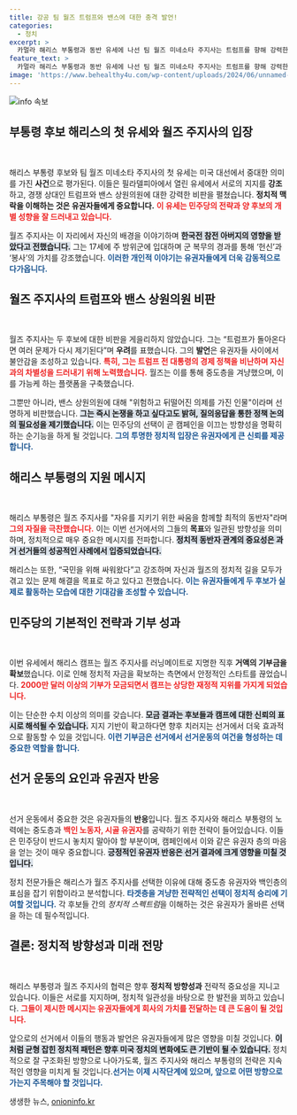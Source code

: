 ```yaml
---
title: 강공 팀 월즈 트럼프와 밴스에 대한 충격 발언!
categories:
  - 정치
excerpt: >
  카멀라 해리스 부통령과 동반 유세에 나선 팀 월즈 미네소타 주지사는 트럼프를 향해 강력한 반격을 날리며 중도 유권자를 공략했다. 한국전 참전 아버지의 영향으로 군에 입대한 그가 대선에서 어떤 변화를 이끌어낼지 주목된다!
feature_text: >
  카멀라 해리스 부통령과 동반 유세에 나선 팀 월즈 미네소타 주지사는 트럼프를 향해 강력한 반격을 날리며 중도 유권자를 공략했다. 한국전 참전 아버지의 영향으로 군에 입대한 그가 대선에서 어떤 변화를 이끌어낼지 주목된다!
image: 'https://www.behealthy4u.com/wp-content/uploads/2024/06/unnamed-file.png'
---
```


<p><img src="https://www.behealthy4u.com/wp-content/uploads/2024/06/unnamed-file.png" alt="info 속보" /></p>

<h2 data-ke-size="size26">부통령 후보 해리스의 첫 유세와 월즈 주지사의 입장</h2>

<p data-ke-size="size16">&nbsp;</p>

<p>해리스 부통령 후보와 팀 월즈 미네소타 주지사의 첫 유세는 미국 대선에서 중대한 의미를 가진 <strong>사건</strong>으로 평가된다. 이들은 필라델피아에서 열린 유세에서 서로의 지지를 <strong>강조</strong>하고, 경쟁 상대인 트럼프와 밴스 상원의원에 대한 강력한 비판을 펼쳤습니다. <strong>정치적 맥락을 이해하는 것은 유권자들에게 중요합니다.</strong> <b><span style="color: #ee2323;">이 유세는 민주당의 전략과 양 후보의 개별 성향을 잘 드러내고 있습니다.</span></b> </p>

<p>월즈 주지사는 이 자리에서 자신의 배경을 이야기하며 <b><span style="background-color: #21538527;">한국전 참전 아버지의 영향을 받았다고 전했습니다.</span></b> 그는 17세에 주 방위군에 입대하며 군 복무의 경과를 통해 ‘헌신’과 ‘봉사’의 가치를 강조했습니다. <b><span style="color: #1a5490;">이러한 개인적 이야기는 유권자들에게 더욱 감동적으로 다가옵니다.</span></b></p>

<h2 data-ke-size="size26">월즈 주지사의 트럼프와 밴스 상원의원 비판</h2>

<p data-ke-size="size16">&nbsp;</p>

<p>월즈 주지사는 두 후보에 대한 비판을 게을리하지 않았습니다. 그는 “트럼프가 돌아온다면 여러 문제가 다시 제기된다”며 <strong>우려</strong>를 표했습니다. 그의 <strong>발언</strong>은 유권자들 사이에서 불안감을 조성하고 있습니다. <b><span style="color: #ee2323;">특히, 그는 트럼프 전 대통령의 경제 정책을 비난하며 자신과의 차별성을 드러내기 위해 노력했습니다.</span></b> 월즈는 이를 통해 중도층을 겨냥했으며, 이를 가능케 하는 플랫폼을 구축했습니다.</p>

<p>그뿐만 아니라, 밴스 상원의원에 대해 "위험하고 뒤떨어진 의제를 가진 인물"이라며 선명하게 비판했습니다. <b><span style="background-color: #21538527;">그는 즉시 논쟁을 하고 싶다고도 밝혀, 질의응답을 통한 정책 논의의 필요성을 제기했습니다.</span></b> 이는 민주당의 선택이 곧 캠페인을 이끄는 방향성을 명확히 하는 순기능을 하게 될 것입니다. <b><span style="color: #1a5490;">그의 투명한 정치적 입장은 유권자에게 큰 신뢰를 제공합니다.</span></b></p>

<h2 data-ke-size="size26">해리스 부통령의 지원 메시지</h2>

<p data-ke-size="size16">&nbsp;</p>

<p>해리스 부통령은 월즈 주지사를 "자유를 지키기 위한 싸움을 함께할 최적의 동반자"라며 <b><span style="color: #ee2323;">그의 자질을 극찬했습니다.</span></b> 이는 이번 선거에서의 그들의 <strong>목표</strong>와 일관된 방향성을 의미하며, 정치적으로 매우 중요한 메시지를 전파합니다. <b><span style="background-color: #21538527;">정치적 동반자 관계의 중요성은 과거 선거들의 성공적인 사례에서 입증되었습니다.</span></b></p>

<p>해리스는 또한, “국민을 위해 싸워왔다”고 강조하며 자신과 월즈의 정치적 길을 모두가 겪고 있는 문제 해결을 목표로 하고 있다고 전했습니다. <b><span style="color: #1a5490;">이는 유권자들에게 두 후보가 실제로 활동하는 모습에 대한 기대감을 조성할 수 있습니다.</span></b></p>

<h2 data-ke-size="size26">민주당의 기본적인 전략과 기부 성과</h2>

<p data-ke-size="size16">&nbsp;</p>

<p>이번 유세에서 해리스 캠프는 월즈 주지사를 러닝메이트로 지명한 직후 <strong>거액의 기부금을 확보</strong>했습니다. 이로 인해 정치적 자금을 확보하는 측면에서 안정적인 스타트를 끊었습니다. <b><span style="color: #ee2323;">2000만 달러 이상의 기부가 모금되면서 캠프는 상당한 재정적 지위를 가지게 되었습니다.</span></b> </p>

<p>이는 단순한 수치 이상의 의미를 갖습니다. <b><span style="background-color: #21538527;">모금 결과는 후보들과 캠프에 대한 신뢰의 표시로 해석될 수 있습니다.</span></b> 지지 기반이 확고하다면 향후 치러지는 선거에서 더욱 효과적으로 활동할 수 있을 것입니다. <b><span style="color: #1a5490;">이런 기부금은 선거에서 선거운동의 여건을 형성하는 데 중요한 역할을 합니다.</span></b></p>

<h2 data-ke-size="size26">선거 운동의 요인과 유권자 반응</h2>

<p data-ke-size="size16">&nbsp;</p>

<p>선거 운동에서 중요한 것은 유권자들의 <strong>반응</strong>입니다. 월즈 주지사와 해리스 부통령의 노력에는 중도층과 <b><span style="color: #ee2323;">백인 노동자, 시골 유권자</span></b>를 공략하기 위한 전략이 들어있습니다. 이들은 민주당이 반드시 놓치지 말아야 할 부분이며, 캠페인에서 이와 같은 유권자 층의 마음을 얻는 것이 매우 중요합니다. <b><span style="background-color: #21538527;">긍정적인 유권자 반응은 선거 결과에 크게 영향을 미칠 것입니다.</span></b></p>

<p>정치 전문가들은 해리스가 월즈 주지사를 선택한 이유에 대해 중도층 유권자와 백인층의 표심을 잡기 위함이라고 분석합니다. <b><span style="color: #1a5490;">타겟층을 겨냥한 전략적인 선택이 정치적 승리에 기여할 것입니다.</span></b> 각 후보들 간의 <em>정치적 스펙트럼</em>을 이해하는 것은 유권자가 올바른 선택을 하는 데 필수적입니다.</p>

<h2 data-ke-size="size26">결론: 정치적 방향성과 미래 전망</h2>

<p data-ke-size="size16">&nbsp;</p>

<p>해리스 부통령과 월즈 주지사의 협력은 향후 <strong>정치적 방향성과</strong> 전략적 중요성을 지니고 있습니다. 이들은 서로를 지지하며, 정치적 일관성을 바탕으로 한 발전을 꾀하고 있습니다. <b><span style="color: #ee2323;">그들이 제시한 메시지는 유권자들에게 회사의 가치를 전달하는 데 큰 도움이 될 것입니다.</span></b></p>

<p>앞으로의 선거에서 이들의 행동과 발언은 유권자들에게 많은 영향을 미칠 것입니다. <b><span style="background-color: #21538527;">이처럼 균형 잡힌 정치적 패턴은 향후 미국 정치의 변화에도 큰 기반이 될 수 있습니다.</span></b> 정치적으로 잘 구조화된 방향으로 나아가도록, 월즈 주지사와 해리스 부통령의 전략은 지속적인 영향을 미치게 될 것입니다.<b><span style="color: #1a5490;">선거는 이제 시작단계에 있으며, 앞으로 어떤 방향으로 가는지 주목해야 할 것입니다.</span></b></p>
생생한 뉴스, <a href="https://onioninfo.kr" rel="dofollow">onioninfo.kr</a>


